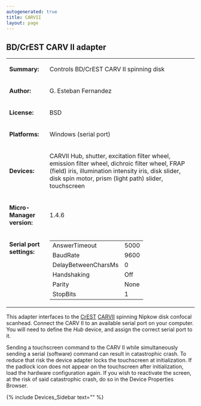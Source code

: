 ```yaml
---
autogenerated: true
title: CARVII
layout: page
---
```


## BD/CrEST CARV II adapter

<table>

<tr>

<td markdown="1">

**Summary:**

</td>

<td markdown="1">

Controls BD/CrEST CARV II spinning disk

</td>

</tr>

<tr>

<td markdown="1">

**Author:**

</td>

<td markdown="1">

G. Esteban Fernandez

</td>

</tr>

<tr>

<td markdown="1">

**License:**

</td>

<td markdown="1">

BSD

</td>

</tr>

<tr>

<td markdown="1">

**Platforms:**

</td>

<td markdown="1">

Windows (serial port)

</td>

</tr>

<tr>

<td markdown="1">

**Devices:**

</td>

<td markdown="1">

CARVII Hub, shutter, excitation filter wheel, emission filter wheel,
dichroic filter wheel, FRAP (field) iris, illumination intensity iris,
disk slider, disk spin motor, prism (light path) slider, touchscreen

</td>

</tr>

<tr>

<td markdown="1">

**Micro-Manager version:**

</td>

<td markdown="1">

1.4.6

</td>

</tr>

<tr>

<td markdown="1" valign=top>

**Serial port settings:**

</td>

<td markdown="1" valign=top>

|                     |      |
| ------------------- | ---- |
| AnswerTimeout       | 5000 |
| BaudRate            | 9600 |
| DelayBetweenCharsMs | 0    |
| Handshaking         | Off  |
| Parity              | None |
| StopBits            | 1    |

</table>

This adapter interfaces to the [CrEST](http://www.crestopt.com)
[CARVII](http://www.crestopt.com/html/carv2.htm) spinning Nipkow disk
confocal scanhead. Connect the CARV II to an available serial port on
your computer. You will need to define the *Hub* device, and assign the
correct serial port to it.

Sending a touchscreen command to the CARV II while simultaneously
sending a serial (software) command can result in catastrophic crash. To
reduce that risk the device adapter locks the touchscreen at
initialization. If the padlock icon does not appear on the touchscreen
after initialization, load the hardware configuration again. If you wish
to reactivate the screen, at the risk of said catastrophic crash, do so
in the Device Properties Browser.

{% include Devices_Sidebar text="" %}
